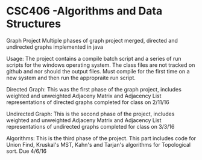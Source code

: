 # CSC406 -Algorithms and Data Structures
Graph Project
Multiple phases of graph project merged, directed and undirected graphs implemented in java

Usage:
The project contains a compile batch script and a series of run scripts for the windows operating system.
The class files are not tracked on github and nor should the output files.
Must compile for the first time on a new system and then run the appropraite run script.

Directed Graph:
This was the first phase of the graph project, includes weighted and unweighted Adjaceny Matrix and Adjacency List representations of directed graphs
completed for class on 2/11/16

Undirected Graph:
This is the second phase of the project, includes weighted and unweighted Adjaceny Matrix and Adjacency List representations of undirected graphs
completed for class on 3/3/16

Algorithms:
This is the third phase of the project. This part includes code for Union Find, Kruskal's MST, Kahn's and Tarjan's algorithms for Topological sort.
Due 4/6/16